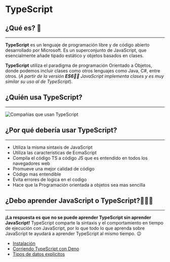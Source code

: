 # TypeScript

## ¿Qué es? 🤔

---

**TypeScript** es un lenguaje de programación libre y de código abierto desarrollado por Microsoft. Es un superconjunto de JavaScript, que esencialmente añade tipado estático y objetos basados en clases.

**TypeScript** utiliza el paradigma de programación Orientado a Objetos, donde podemos incluir clases como otros lenguajes como Java, C#, entre otros. (_A partir de la versión **ES6💪🏻** JavaScript implementa clases y es muy similar su uso al de TypeScript_).

## ¿Quién usa TypeScript?

---

![Compañias que usan TypeScript](https://www.notion.so/image/https%3A%2F%2Fs3-us-west-2.amazonaws.com%2Fsecure.notion-static.com%2Ffe171743-f3c6-471d-9833-9acac3e9ffc0%2FUntitled.png?table=block&id=a759e522-d410-4cfe-b909-7e4f4d598f3b&spaceId=9ae925bf-1a36-4edd-9b7c-edbef64326c3&width=2000&userId=2fe2417e-59ff-4563-8289-9c0d48d53c9d&cache=v2)

## ¿Por qué debería usar TypeScript?

---

- Utiliza la misma sintaxis de JavaScript
- Utiliza las características de EcmaScript
- Compila el código TS a código JS que es entendido en todos los navegadores web
- Promueve una mejor calidad de código
- Código mas entendible
- Evita errores de logica en el codigo
- Hace que la Programación orientada a objetos sea mas sencilla

## ¿Debo aprender JavaScript o TypeScript?🤷🏻‍♂️

---

**¡La respuesta es que no se puede aprender TypeScript sin aprender JavaScript!** TypeScript comparte la sintaxis y el comportamiento en tiempo de ejecución con JavaScript, por lo que todo lo que aprenda sobre JavaScript te ayudará a aprender TypeScript al mismo tiempo. 😉

- [Instalación](./docs/installation.md)
- [Corriendo TypeScript con Deno](./docs/running-typescript-with-deno.md)
- [Tipos de datos explicitos](./docs/explicit-types.md)
